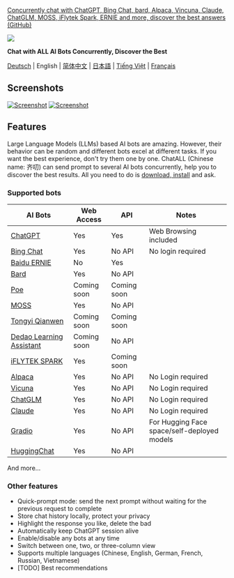 
[Concurrently chat with ChatGPT, Bing Chat, bard, Alpaca, Vincuna, Claude, ChatGLM, MOSS, iFlytek Spark, ERNIE and more, discover the best answers (GitHub)](https://github.com/sunner/ChatALL)


[![](https://github.com/sunner/ChatALL/raw/main/src/assets/logo-cover.png)](https://github.com/sunner/ChatALL/blob/main/src/assets/logo-cover.png)

**Chat with ALL AI Bots Concurrently, Discover the Best**

[Deutsch](https://github.com/sunner/ChatALL/blob/main/README_DE-DE.md) | English | [简体中文](https://github.com/sunner/ChatALL/blob/main/README_ZH-CN.md) | [日本語](https://github.com/sunner/ChatALL/blob/main/README_JA-JP.md) | [Tiếng Việt](https://github.com/sunner/ChatALL/blob/main/README_VI-VN.md) | [Français](https://github.com/sunner/ChatALL/blob/main/README_FR-FR.md)

## [](https://github.com/sunner/ChatALL#screenshots)Screenshots

[![Screenshot](https://github.com/sunner/ChatALL/raw/main/screenshots/screenshot-2.png?raw=true)](https://github.com/sunner/ChatALL/blob/main/screenshots/screenshot-2.png?raw=true) [![Screenshot](https://github.com/sunner/ChatALL/raw/main/screenshots/screenshot-1.png?raw=true)](https://github.com/sunner/ChatALL/blob/main/screenshots/screenshot-1.png?raw=true)

## [](https://github.com/sunner/ChatALL#features)Features

Large Language Models (LLMs) based AI bots are amazing. However, their behavior can be random and different bots excel at different tasks. If you want the best experience, don't try them one by one. ChatALL (Chinese name: 齐叨) can send prompt to several AI bots concurrently, help you to discover the best results. All you need to do is [download, install](https://github.com/sunner/ChatALL/releases) and ask.

### [](https://github.com/sunner/ChatALL#supported-bots)Supported bots

|AI Bots|Web Access|API|Notes|
|---|---|---|---|
|[ChatGPT](https://chat.openai.com/)|Yes|Yes|Web Browsing included|
|[Bing Chat](https://www.bing.com/new)|Yes|No API|No login required|
|[Baidu ERNIE](https://yiyan.baidu.com/)|No|Yes||
|[Bard](https://bard.google.com/)|Yes|No API||
|[Poe](https://poe.com/)|Coming soon|Coming soon||
|[MOSS](https://moss.fastnlp.top/)|Yes|No API||
|[Tongyi Qianwen](http://tongyi.aliyun.com/)|Coming soon|Coming soon||
|[Dedao Learning Assistant](https://ai.dedao.cn/)|Coming soon|No API||
|[iFLYTEK SPARK](http://xinghuo.xfyun.cn/)|Yes|Coming soon||
|[Alpaca](https://crfm.stanford.edu/2023/03/13/alpaca.html)|Yes|No API|No Login required|
|[Vicuna](https://lmsys.org/blog/2023-03-30-vicuna/)|Yes|No API|No Login required|
|[ChatGLM](https://chatglm.cn/blog)|Yes|No API|No Login required|
|[Claude](https://www.anthropic.com/index/introducing-claude)|Yes|No API|No Login required|
|[Gradio](https://gradio.app/)|Yes|No API|For Hugging Face space/self-deployed models|
|[HuggingChat](https://huggingface.co/chat/)|Yes|No API||

And more...

### [](https://github.com/sunner/ChatALL#other-features)Other features

- Quick-prompt mode: send the next prompt without waiting for the previous request to complete
- Store chat history locally, protect your privacy
- Highlight the response you like, delete the bad
- Automatically keep ChatGPT session alive
- Enable/disable any bots at any time
- Switch between one, two, or three-column view
- Supports multiple languages (Chinese, English, German, French, Russian, Vietnamese)
- [TODO] Best recommendations

